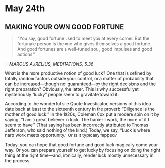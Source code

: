 # May 24th
## MAKING YOUR OWN GOOD FORTUNE

> “You say, good fortune used to meet you at every corner. But the fortunate person is the one who gives themselves a good fortune. And good fortunes are a well-tuned soul, good impulses and good actions.”

*—MARCUS AURELIUS, MEDITATIONS, 5.36*

What is the more productive notion of good luck? One that is defined by totally random factors outside your control, or a matter of probability that can be increased—though not guaranteed—by the right decisions and the right preparation? Obviously, the latter. This is why successful yet mysteriously “lucky” people seem to gravitate toward it.

According to the wonderful site Quote Investigator, versions of this idea date back at least to the sixteenth century in the proverb “Diligence is the mother of good luck.” In the 1920s, Coleman Cox put a modern spin on it by saying, “I am a great believer in luck. The harder I work, the more of it I seem to have.” (That saying has been incorrectly attributed to Thomas Jefferson, who said nothing of the kind.) Today, we say, “Luck is where hard work meets opportunity.” Or is it typically flipped?

Today, you can hope that good fortune and good luck magically come your way. Or you can prepare yourself to get lucky by focusing on doing the right thing at the right time—and, ironically, render luck mostly unnecessary in the process.

